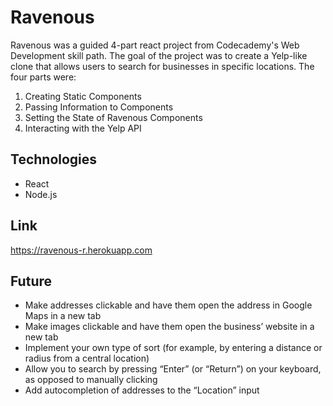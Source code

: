 # Ravenous

Ravenous was a guided 4-part react project from Codecademy's Web Development skill path. The goal of the project was to create a Yelp-like clone that allows users to search for businesses in specific locations. The four parts were:
1. Creating Static Components
2. Passing Information to Components
3. Setting the State of Ravenous Components
4. Interacting with the Yelp API


## Technologies

- React
- Node.js 

## Link

https://ravenous-r.herokuapp.com

## Future

- Make addresses clickable and have them open the address in Google Maps in a new tab
- Make images clickable and have them open the business’ website in a new tab
- Implement your own type of sort (for example, by entering a distance or radius from a central location)
- Allow you to search by pressing “Enter” (or “Return”) on your keyboard, as opposed to manually clicking
- Add autocompletion of addresses to the “Location” input
